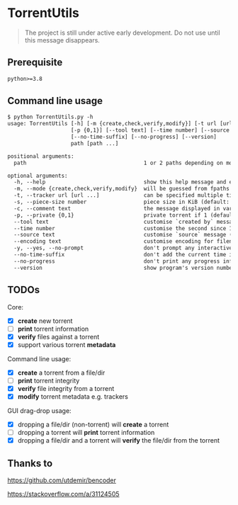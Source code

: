 # TorrentUtils

> The project is still under active early development. Do not use until this message disappears.

## Prerequisite

```txt
python>=3.8
```

## Command line usage

```txt
$ python TorrentUtils.py -h
usage: TorrentUtils [-h] [-m {create,check,verify,modify}] [-t url [url ...]] [-s number] [-c text]
                    [-p {0,1}] [--tool text] [--time number] [--source text] [--encoding text] [-y]
                    [--no-time-suffix] [--no-progress] [--version]
                    path [path ...]

positional arguments:
  path                                     1 or 2 paths depending on mode

optional arguments:
  -h, --help                               show this help message and exit
  -m, --mode {create,check,verify,modify}  will be guessed from fpaths if not specified
  -t, --tracker url [url ...]              can be specified multiple times
  -s, --piece-size number                  piece size in KiB (default: 16384KiB)
  -c, --comment text                       the message displayed in various clients
  -p, --private {0,1}                      private torrent if 1 (default: 0)
  --tool text                              customise `created by` message (default: TorrentUtils)
  --time number                            customise the second since 19700101 (default: now)
  --source text                            customise `source` message (will change torrent hash)
  --encoding text                          customise encoding for filenames (default: utf-8)
  -y, --yes, --no-prompt                   don't prompt any interactive question
  --no-time-suffix                         don't add the current time in new torrent's name
  --no-progress                            don't print any progress info
  --version                                show program's version number and exit
```

## TODOs

Core:

- [x] **create** new torrent
- [ ] **print** torrent information
- [x] **verify** files against a torrent
- [x] support various torrent **metadata**

Command line usage:

- [x] **create** a torrent from a file/dir
- [ ] **print** torrent integrity
- [x] **verify** file integrity from a torrent
- [x] **modify** torrent metadata e.g. trackers

GUI drag-drop usage:

- [x] dropping a file/dir (non-torrent) will **create** a torrent
- [ ] dropping a torrent will **print** torrent information
- [x] dropping a file/dir and a torrent will **verify** the file/dir from the torrent

## Thanks to

<https://github.com/utdemir/bencoder>

<https://stackoverflow.com/a/31124505>
